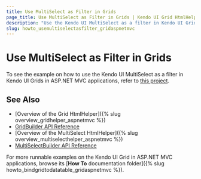 ```yaml
---
title: Use MultiSelect as Filter in Grids
page_title: Use MultiSelect as Filter in Grids | Kendo UI Grid HtmlHelper
description: "Use the Kendo UI MultiSelect as a filter in Kendo UI Grids in ASP.NET MVC applications."
slug: howto_usemultiselectasfilter_gridaspnetmvc
---
```


# Use MultiSelect as Filter in Grids

To see the example on how to use the Kendo UI MultiSelect as a filter in Kendo UI Grids in ASP.NET MVC applications, refer to [this project](https://github.com/telerik/ui-for-aspnet-mvc-examples/tree/master/grid/grid-multiselect-filter).

## See Also

* [Overview of the Grid HtmlHelper]({% slug overview_gridhelper_aspnetmvc %})
* [GridBuilder API Reference](/api/Kendo.Mvc.UI.Fluent/GridBuilder)
* [Overview of the MultiSelect HtmlHelper]({% slug overview_multiselecthelper_aspnetmvc %})
* [MultiSelectBuilder API Reference](/aspnet-mvc/api/Kendo.Mvc.UI.Fluent/MultiSelectBuilder)

For more runnable examples on the Kendo UI Grid in ASP.NET MVC applications, browse its [**How To** documentation folder]({% slug howto_bindgridtodatatable_gridaspnetmvc %}).
